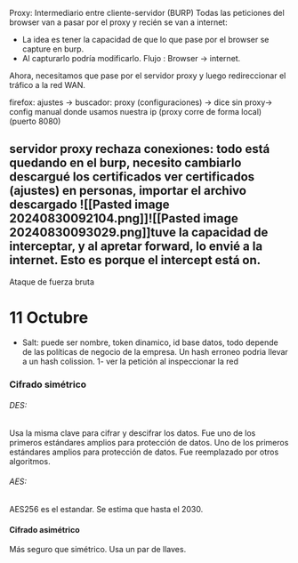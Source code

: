 Proxy: Intermediario entre cliente-servidor (BURP)
Todas las peticiones del browser van a pasar por el proxy y recién se van a internet:
- La idea es tener la capacidad de que lo que pase por el browser se capture en burp. 
- Al capturarlo podría modificarlo.
Flujo : Browser -> internet.

Ahora, necesitamos que pase por el servidor proxy y luego redireccionar el tráfico a la red WAN.

firefox: ajustes -> buscador: proxy (configuraciones) -> dice sin proxy-> config manual donde usamos nuestra ip (proxy corre de forma local) (puerto 8080)

servidor proxy rechaza conexiones: todo está quedando en el burp, necesito cambiarlo
descargué los certificados
ver certificados (ajustes)
en personas, importar el archivo descargado
![[Pasted image 20240830092104.png]]![[Pasted image 20240830093029.png]]tuve la capacidad de interceptar, y al apretar forward, lo envié a la internet. Esto es porque el intercept está on. 
-- 
Ataque de fuerza bruta

# 11 Octubre

- Salt: puede ser nombre, token dinamico, id base datos, todo depende de las políticas de negocio de la empresa. Un hash erroneo podria llevar a un hash colission. 
1- ver la petición al inspeccionar la red

### Cifrado simétrico

###### DES: 
Usa la misma clave para cifrar y descifrar los datos. Fue uno de los primeros estándares amplios para protección de datos. Uno de los primeros estándares amplios para protección de datos. Fue reemplazado por otros algoritmos. 

###### AES:
AES256 es el estandar. Se estima que hasta el 2030. 

#### Cifrado asimétrico

Más seguro que simétrico. Usa un par de llaves.